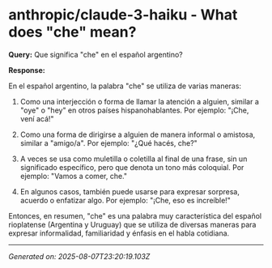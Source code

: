 # anthropic/claude-3-haiku - What does "che" mean?

**Query:** Que significa "che" en el español argentino?



**Response:**

En el español argentino, la palabra "che" se utiliza de varias maneras:

1. Como una interjección o forma de llamar la atención a alguien, similar a "oye" o "hey" en otros países hispanohablantes. Por ejemplo: "¡Che, vení acá!"

2. Como una forma de dirigirse a alguien de manera informal o amistosa, similar a "amigo/a". Por ejemplo: "¿Qué hacés, che?"

3. A veces se usa como muletilla o coletilla al final de una frase, sin un significado específico, pero que denota un tono más coloquial. Por ejemplo: "Vamos a comer, che."

4. En algunos casos, también puede usarse para expresar sorpresa, acuerdo o enfatizar algo. Por ejemplo: "¡Che, eso es increíble!"

Entonces, en resumen, "che" es una palabra muy característica del español rioplatense (Argentina y Uruguay) que se utiliza de diversas maneras para expresar informalidad, familiaridad y énfasis en el habla cotidiana.

---
*Generated on: 2025-08-07T23:20:19.103Z*
